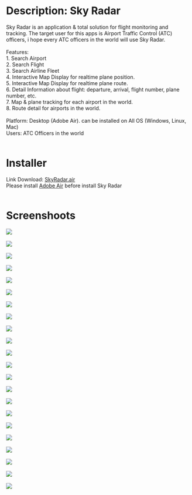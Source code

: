 <h1>Description: Sky Radar</h1>
Sky Radar is an application & total solution for flight monitoring and tracking. The target user for this apps is Airport Traffic 
Control (ATC) officers, i hope every ATC officers in the world will use Sky Radar.
<br><br>
Features:<br> 
1. Search Airport <br>
2. Search Flight <br>
3. Search Airline Fleet <br>
4. Interactive Map Display for realtime plane position. <br>
5. Interactive Map Display for realtime plane route. <br>
6. Detail Information about flight: departure, arrival, flight number, plane number, etc. <br>
7. Map & plane tracking for each airport in the world. <br>
8. Route detail for airports in the world.<br>
<br>
Platform: Desktop (Adobe Air). can be installed on All OS (Windows, Linux, Mac)<br>
Users: ATC Officers in the world
<br>
<br>
<h1>Installer</h1>
Link Download: <a href='http://natari.co.id/skyradar/installer/SkyRadar.air'>SkyRadar.air</a><br>
Please install <a href='http://get.adobe.com/air/' target='_blank'>Adobe Air</a> before install Sky Radar
<br><br>
<h1>Screenshoots</h1>

<img src="http://natari.co.id/skyradar/screenshoots/login-page.png">
<br><br>
<img src="http://natari.co.id/skyradar/screenshoots/welcome-page.png">
<br><br>


<img src="http://natari.co.id/skyradar/screenshoots/submenu-other.png">
<br><br>

<img src="http://natari.co.id/skyradar/screenshoots/airport-detail.png">
<br><br>

<img src="http://natari.co.id/skyradar/screenshoots/airport-arrival.png">
<br><br>
<img src="http://natari.co.id/skyradar/screenshoots/airport-weather.png">
<br><br>


<img src="http://natari.co.id/skyradar/screenshoots/airport-plan-tracker-map.png">
<br><br>

<img src="http://natari.co.id/skyradar/screenshoots/airport-radar.png">
<br><br>

<img src="http://natari.co.id/skyradar/screenshoots/airport-route2.png">
<br><br>


<img src="http://natari.co.id/skyradar/screenshoots/airport-route3.png">
<br><br>


<img src="http://natari.co.id/skyradar/screenshoots/airport-routes.png">
<br><br>

<img src="http://natari.co.id/skyradar/screenshoots/pic1.png">
<br><br>

<img src="http://natari.co.id/skyradar/screenshoots/pic2.png">
<br><br>
<img src="http://natari.co.id/skyradar/screenshoots/pic3.png">
<br><br>

<img src="http://natari.co.id/skyradar/screenshoots/pic4.png">
<br><br>
 
<img src="http://natari.co.id/skyradar/screenshoots/pic6.png">
<br><br>

<img src="http://natari.co.id/skyradar/screenshoots/pic7.png">
<br><br>

<img src="http://natari.co.id/skyradar/screenshoots/pic8.png">
<br><br>

<img src="http://natari.co.id/skyradar/screenshoots/pic9.png">
<br><br>

<img src="http://natari.co.id/skyradar/screenshoots/pic10.png">
<br><br>

<img src="http://natari.co.id/skyradar/screenshoots/pic11.png">
<br><br>

<img src="http://natari.co.id/skyradar/screenshoots/pic12.png">
<br><br>


